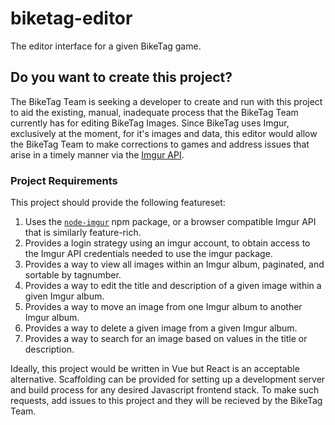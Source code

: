 # biketag-editor
The editor interface for a given BikeTag game.

## Do you want to create this project?
The BikeTag Team is seeking a developer to create and run with this project to aid the existing, manual, inadequate process that the BikeTag Team currently has for editing BikeTag Images. Since BikeTag uses Imgur, exclusively at the moment, for it's images and data, this editor would allow the BikeTag Team to make corrections to games and address issues that arise in a timely manner via the [Imgur API][imgur-api].

### Project Requirements
This project should provide the following featureset:

1. Uses the [`node-imgur`][node-imgur] npm package, or a browser compatible Imgur API that is similarly feature-rich.
2. Provides a login strategy using an imgur account, to obtain access to the Imgur API credentials needed to use the imgur package.
3. Provides a way to view all images within an Imgur album, paginated, and sortable by tagnumber.
4. Provides a way to edit the title and description of a given image within a given Imgur album.
5. Provides a way to move an image from one Imgur album to another Imgur album.
6. Provides a way to delete a given image from a given Imgur album.
7. Provides a way to search for an image based on values in the title or description.

Ideally, this project would be written in Vue but React is an acceptable alternative. Scaffolding can be provided for setting up a development server and build process for any desired Javascript frontend stack. To make such requests, add issues to this project and they will be recieved by the BikeTag Team.

[node-imgur]: https://www.npmjs.com/package/imgur
[imgur-api]: https://apidocs.imgur.com/

